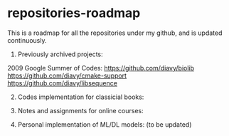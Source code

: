 # repositories-roadmap
This is a roadmap for all the repositories under my github, and is updated continuously.

1. Previously archived projects:

2009 Google Summer of Codes: 
https://github.com/diavy/biolib 
https://github.com/diavy/cmake-support 
https://github.com/diavy/libsequence
                             
  
 
2. Codes implementation for classicial books:


3. Notes and assignments for online courses:


4. Personal implementation of ML/DL models: (to be updated)
